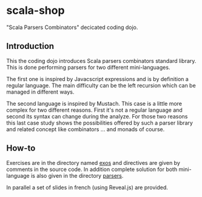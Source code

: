 scala-shop
==========

"Scala Parsers Combinators" decicated coding dojo.


Introduction
------------

This the coding dojo introduces Scala parsers combinators standard library. 
This is done performing parsers for two different mini-languages. 

The first one is inspired by Javacscript expressions and is by definition a regular 
language. The main difficulty can be the left recursion which can be managed
in different ways.

The second language is inspired by Mustach. This case is a little more complex
for two different reasons. First it's not a regular language and second its
syntax can change during the analyze. For those two reasons this last case study
shows the possibilities offered by such a parser library and related concept
like combinators ... and monads of course.

How-to
------

Exercises are in the directory named [exos](https://github.com/d-plaindoux/scala-shop/tree/master/src/main/scala/toulousejug/exo) 
and directives are given by comments in the source code. In addition complete solution for both mini-language is also given in the directory [parsers](https://github.com/d-plaindoux/scala-shop/tree/master/src/main/scala/toulousejug/parsers).

In parallel a set of slides in french (using Reveal.js) are provided.


